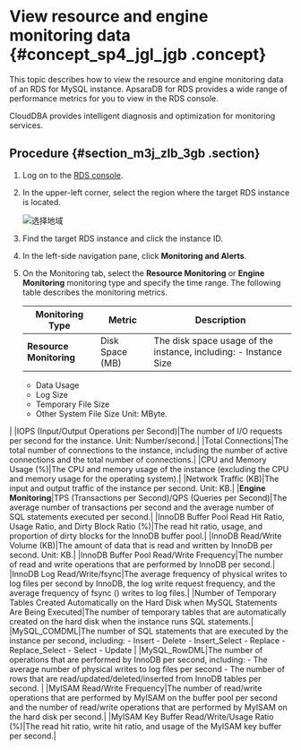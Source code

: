 # View resource and engine monitoring data {#concept_sp4_jgl_jgb .concept}

This topic describes how to view the resource and engine monitoring data of an RDS for MySQL instance. ApsaraDB for RDS provides a wide range of performance metrics for you to view in the RDS console.

CloudDBA provides intelligent diagnosis and optimization for monitoring services.

## Procedure {#section_m3j_zlb_3gb .section}

1.  Log on to the [RDS console](https://rds.console.aliyun.com/).
2.  In the upper-left corner, select the region where the target RDS instance is located.

    ![选择地域](http://static-aliyun-doc.oss-cn-hangzhou.aliyuncs.com/assets/img/7814/156810193736543_en-US.png)

3.  Find the target RDS instance and click the instance ID.
4.  In the left-side navigation pane, click **Monitoring and Alerts**.
5.  On the Monitoring tab, select the **Resource Monitoring** or **Engine Monitoring** monitoring type and specify the time range. The following table describes the monitoring metrics.

    |Monitoring Type|Metric|Description|
    |---------------|------|-----------|
    |**Resource Monitoring**|Disk Space \(MB\)|The disk space usage of the instance, including:     -   Instance Size
    -   Data Usage
    -   Log Size
    -   Temporary File Size
    -   Other System File Size
 Unit: MByte.

 |
    |IOPS \(Input/Output Operations per Second\)|The number of I/O requests per second for the instance. Unit: Number/second.|
    |Total Connections|The total number of connections to the instance, including the number of active connections and the total number of connections.|
    |CPU and Memory Usage \(%\)|The CPU and memory usage of the instance \(excluding the CPU and memory usage for the operating system\).|
    |Network Traffic \(KB\)|The input and output traffic of the instance per second. Unit: KB.|
    |**Engine Monitoring**|TPS \(Transactions per Second\)/QPS \(Queries per Second\)|The average number of transactions per second and the average number of SQL statements executed per second.|
    |InnoDB Buffer Pool Read Hit Ratio, Usage Ratio, and Dirty Block Ratio \(%\)|The read hit ratio, usage, and proportion of dirty blocks for the InnoDB buffer pool.|
    |InnoDB Read/Write Volume \(KB\)|The amount of data that is read and written by InnoDB per second. Unit: KB.|
    |InnoDB Buffer Pool Read/Write Frequency|The number of read and write operations that are performed by InnoDB per second.|
    |InnoDB Log Read/Write/fsync|The average frequency of physical writes to log files per second by InnoDB, the log write request frequency, and the average frequency of fsync \(\) writes to log files.|
    |Number of Temporary Tables Created Automatically on the Hard Disk when MySQL Statements Are Being Executed|The number of temporary tables that are automatically created on the hard disk when the instance runs SQL statements.|
    |MySQL\_COMDML|The number of SQL statements that are executed by the instance per second, including:     -   Insert
    -   Delete
    -   Insert\_Select
    -   Replace
    -   Replace\_Select
    -   Select
    -   Update
 |
    |MySQL\_RowDML|The number of operations that are performed by InnoDB per second, including:     -   The average number of physical writes to log files per second
    -   The number of rows that are read/updated/deleted/inserted from InnoDB tables per second.
 |
    |MyISAM Read/Write Frequency|The number of read/write operations that are performed by MyISAM on the buffer pool per second and the number of read/write operations that are performed by MyISAM on the hard disk per second.|
    |MyISAM Key Buffer Read/Write/Usage Ratio \(%\)|The read hit ratio, write hit ratio, and usage of the MyISAM key buffer per second.|


